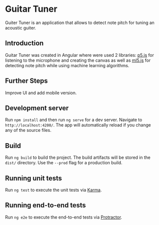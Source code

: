 # Guitar Tuner

Guiter Tuner is an application that allows to detect note pitch for tuning an acoustic guiter.

## Introduction
Guitar Tuner was created in Angular where were used 2 libraries: [p5.js](https://p5js.org) for listening to the microphone and creating the canvas as well as [ml5.js](https://ml5js.org) for detecting note pitch while using machine learning algorithms.

## Further Steps
Improve UI and add mobile version.

## Development server

Run `npm install` and then run `ng serve` for a dev server. Navigate to `http://localhost:4200/`. The app will automatically reload if you change any of the source files.

## Build

Run `ng build` to build the project. The build artifacts will be stored in the `dist/` directory. Use the `--prod` flag for a production build.

## Running unit tests

Run `ng test` to execute the unit tests via [Karma](https://karma-runner.github.io).

## Running end-to-end tests

Run `ng e2e` to execute the end-to-end tests via [Protractor](http://www.protractortest.org/).

